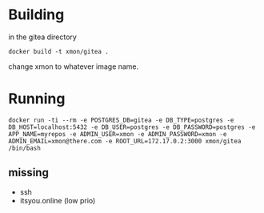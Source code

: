 # Building 

in the gitea directory

`docker build -t xmon/gitea .`

change xmon to whatever image name.

# Running

```
docker run -ti --rm -e POSTGRES_DB=gitea -e DB_TYPE=postgres -e DB_HOST=localhost:5432 -e DB_USER=postgres -e DB_PASSWORD=postgres -e APP_NAME=myrepos -e ADMIN_USER=xmon -e ADMIN_PASSWORD=xmon -e ADMIN_EMAIL=xmon@there.com -e ROOT_URL=172.17.0.2:3000 xmon/gitea /bin/bash
```

## missing

- ssh 
- itsyou.online (low prio)